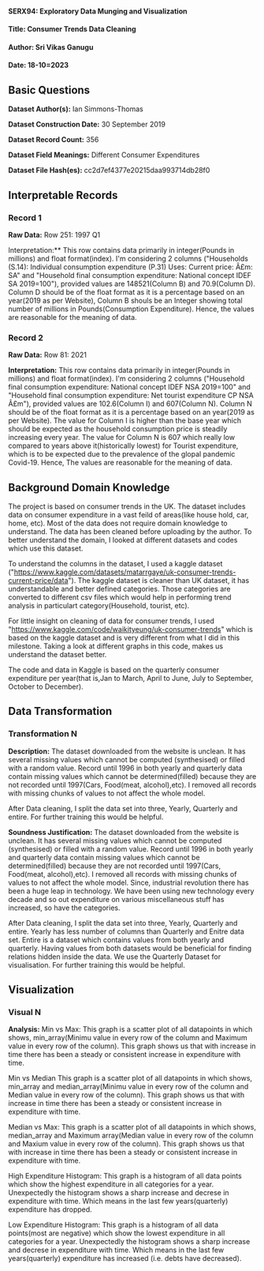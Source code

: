 #### SERX94: Exploratory Data Munging and Visualization

#### Title: Consumer Trends Data Cleaning

#### Author: Sri Vikas Ganugu

#### Date: 18-10=2023

## Basic Questions

**Dataset Author(s):** Ian Simmons-Thomas

**Dataset Construction Date:** 30 September 2019

**Dataset Record Count:** 356

**Dataset Field Meanings:** Different Consumer Expenditures

**Dataset File Hash(es):** cc2d7ef4377e20215daa993714db28f0

## Interpretable Records

### Record 1

**Raw Data:** Row 251: 1997 Q1

Interpretation:\*\* This row contains data primarily in integer(Pounds in millions) and float format(index). I'm considering 2 columns ("Households (S.14): Individual consumption expenditure (P.31) Uses: Current price: Â£m: SA" and "Household final consumption expenditure: National concept IDEF SA 2019=100"), provided values are 148521(Column B) and 70.9(Column D). Column D should be of the float format as it is a percentage based on an year(2019 as per Website), Column B shouls be an Integer showing total number of millions in Pounds(Consumption Expenditure). Hence, the values are reasonable for the meaning of data.

### Record 2

**Raw Data:** Row 81: 2021

**Interpretation:** This row contains data primarily in integer(Pounds in millions) and float format(index). I'm considering 2 columns ("Household final consumption expenditure: National concept IDEF NSA 2019=100" and "Household final consumption expenditure: Net tourist expenditure CP NSA Â£m"), provided values are 102.6(Column I) and 607(Column N). Column N should be of the float format as it is a percentage based on an year(2019 as per Website). The value for Column I is higher than the base year which should be expected as the household consumption price is steadily increasing every year. The value for Column N is 607 which really low compared to years above it(historically lowest) for Tourist expenditure, which is to be expected due to the prevalence of the glopal pandemic Covid-19. Hence, The values are reasonable for the meaning of data.

## Background Domain Knowledge

The project is based on consumer trends in the UK. The dataset includes data on consumer expenditure in a vast feild of areas(like house hold, car, home, etc). Most of the data does not require domain knowledge to understand. The data has been cleaned before uploading by the author. To better understand the domain, I looked at different datasets and codes which use this dataset.

To understand the columns in the dataset, I used a kaggle dataset ("https://www.kaggle.com/datasets/matarrgaye/uk-consumer-trends-current-price/data"). The kaggle dataset is cleaner than UK dataset, it has understandable and better defined categories. Those categories are converted to different csv files which would help in performing trend analysis in particulart category(Household, tourist, etc).

For little insight on cleaning of data for consumer trends, I used "https://www.kaggle.com/code/waikityeung/uk-consumer-trends" which is based on the kaggle dataset and is very different from what I did in this milestone. Taking a look at different graphs in this code, makes us understand the dataset better.

The code and data in Kaggle is based on the quarterly consumer expenditure per year(that is,Jan to March, April to June, July to September, October to December).

## Data Transformation

### Transformation N

**Description:**
The dataset downloaded from the website is unclean. It has several missing values which cannot be computed (synthesised) or filled with a random value. Record until 1996 in both yearly and quarterly data contain missing values which cannot be determined(filled) because they are not recorded until 1997(Cars, Food(meat, alcohol),etc). I removed all records with missing chunks of values to not affect the whole model.

After Data cleaning, I split the data set into three, Yearly, Quarterly and entire. For further training this would be helpful.

**Soundness Justification:**
The dataset downloaded from the website is unclean. It has several missing values which cannot be computed (synthesised) or filled with a random value. Record until 1996 in both yearly and quarterly data contain missing values which cannot be determined(filled) because they are not recorded until 1997(Cars, Food(meat, alcohol),etc). I removed all records with missing chunks of values to not affect the whole model. Since, industrial revolution there has been a huge leap in technology. We have been using new technology every decade and so out expenditure on various miscellaneous stuff has increased, so have the categories.

After Data cleaning, I split the data set into three, Yearly, Quarterly and entire. Yearly has less number of columns than Quarterly and Enitre data set. Entire is a dataset which contains values from both yearly and quarterly. Having values from both datasets would be beneficial for finding relations hidden inside the data. We use the Quarterly Dataset for visualisation. For further training this would be helpful.

## Visualization

### Visual N

**Analysis:**
Min vs Max:
This graph is a scatter plot of all datapoints in which shows, min_array(Minimu value in every row of the column and Maximum value in every row of the column). This graph shows us that with increase in time there has been a steady or consistent increase in expenditure with time.

Min vs Median
This graph is a scatter plot of all datapoints in which shows, min_array and median_array(Minimu value in every row of the column and Median value in every row of the column). This graph shows us that with increase in time there has been a steady or consistent increase in expenditure with time.

Median vs Max:
This graph is a scatter plot of all datapoints in which shows, median_array and Maximum array(Median value in every row of the column and Maxium value in every row of the column). This graph shows us that with increase in time there has been a steady or consistent increase in expenditure with time.

High Expenditure Histogram:
This graph is a histogram of all data points which show the highest expenditure in all categories for a year. Unexpectedly the histogram shows a sharp increase and decrese in expenditure with time. Which means in the last few years(quarterly) expenditure has dropped.

Low Expenditure Histogram:
This graph is a histogram of all data points(most are negative) which show the lowest expenditure in all categories for a year. Unexpectedly the histogram shows a sharp increase and decrese in expenditure with time. Which means in the last few years(quarterly) expenditure has increased (i.e. debts have decreased).
